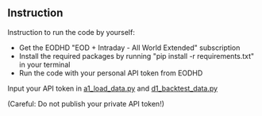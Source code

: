 ## Instruction

Instruction to run the code by yourself:

- Get the EODHD "EOD + Intraday - All World Extended" subscription
- Install the required packages by running "pip install -r requirements.txt" in your terminal
- Run the code with your personal API token from EODHD

Input your API token in [a1_load_data.py](../src/a_data/a1_load_data.py) and [d1_backtest_data.py](../src/d_backtest/d1_backtest_data.py)

(Careful: Do not publish your private API token!)